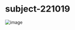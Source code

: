 # subject-221019

![image](https://user-images.githubusercontent.com/1501327/196608117-09f893e4-904f-44b4-88c1-411009fe1b66.png)

